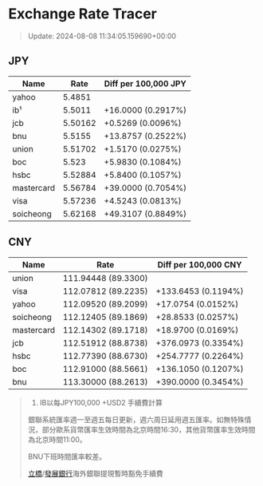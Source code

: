 # Exchange Rate Tracer

> Update: 2024-08-08 11:34:05.159690+00:00

## JPY

| Name       |    Rate | Diff per 100,000 JPY   |
|------------|---------|------------------------|
| yahoo      | 5.4851  |                        |
| ib¹        | 5.5011  | +16.0000 (0.2917%)     |
| jcb        | 5.50162 | +0.5269 (0.0096%)      |
| bnu        | 5.5155  | +13.8757 (0.2522%)     |
| union      | 5.51702 | +1.5170 (0.0275%)      |
| boc        | 5.523   | +5.9830 (0.1084%)      |
| hsbc       | 5.52884 | +5.8400 (0.1057%)      |
| mastercard | 5.56784 | +39.0000 (0.7054%)     |
| visa       | 5.57236 | +4.5243 (0.0813%)      |
| soicheong  | 5.62168 | +49.3107 (0.8849%)     |

## CNY

| Name       | Rate                | Diff per 100,000 CNY   |
|------------|---------------------|------------------------|
| union      | 111.94448	(89.3300) |                        |
| visa       | 112.07812	(89.2235) | +133.6453 (0.1194%)    |
| yahoo      | 112.09520	(89.2099) | +17.0754 (0.0152%)     |
| soicheong  | 112.12405	(89.1869) | +28.8533 (0.0257%)     |
| mastercard | 112.14302	(89.1718) | +18.9700 (0.0169%)     |
| jcb        | 112.51912	(88.8738) | +376.0973 (0.3354%)    |
| hsbc       | 112.77390	(88.6730) | +254.7777 (0.2264%)    |
| boc        | 112.91000	(88.5661) | +136.1050 (0.1207%)    |
| bnu        | 113.30000	(88.2613) | +390.0000 (0.3454%)    |


> 1. IB以每JPY100,000 +USD2 手續費計算
>
> 銀聯系統匯率週一至週五每日更新，週六周日延用週五匯率。如無特殊情況，部分歐系貨幣匯率生效時間為北京時間16:30，其他貨幣匯率生效時間為北京時間11:00。
>
> BNU下班時間匯率較差。
>
> [立橋](https://www.wlbank.com.mo/uploads/ueditor/file/20181211/1544536513900230.pdf)/[發展銀行](https://www.mdb.com.mo/Service_Charges_20230728.pdf)海外銀聯提現暫時豁免手續費

